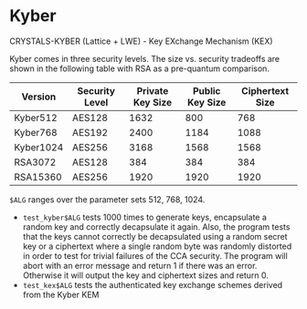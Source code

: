 # Kyber
CRYSTALS-KYBER (Lattice + LWE) - Key EXchange Mechanism (KEX)

Kyber comes in three security levels. The size vs. security tradeoffs are shown in the following table with RSA as a pre-quantum comparison.

| Version | Security Level | Private Key Size | Public Key Size | Ciphertext Size | 
| --- | --- | --- | --- | --- |
| Kyber512 | AES128 | 1632 | 800 | 768 |
| Kyber768 | AES192 | 2400 | 1184 | 1088 |
| Kyber1024 | AES256 | 3168 | 1568 | 1568 |
| RSA3072 | AES128 | 384 | 384 | 384 |
| RSA15360 | AES256 | 1920 | 1920 | 1920 |

`$ALG` ranges over the parameter sets 512, 768, 1024.

* `test_kyber$ALG` tests 1000 times to generate keys, encapsulate a random key and correctly decapsulate it again. Also, the program tests that the keys cannot correctly be decapsulated using a random secret key or a ciphertext where a single random byte was randomly distorted in order to test for trivial failures of the CCA security. The program will abort with an error message and return 1 if there was an error. Otherwise it will output the key and ciphertext sizes and return 0.
* `test_kex$ALG` tests the authenticated key exchange schemes derived from the Kyber KEM
